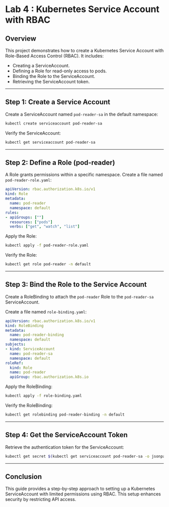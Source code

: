 # Lab 4 : Kubernetes Service Account with RBAC

## Overview
This project demonstrates how to create a Kubernetes Service Account with Role-Based Access Control (RBAC). It includes:
- Creating a ServiceAccount.
- Defining a Role for read-only access to pods.
- Binding the Role to the ServiceAccount.
- Retrieving the ServiceAccount token.

---

## Step 1: Create a Service Account
Create a ServiceAccount named `pod-reader-sa` in the default namespace:

```sh
kubectl create serviceaccount pod-reader-sa
```

Verify the ServiceAccount:
```sh
kubectl get serviceaccount pod-reader-sa
```

---

## Step 2: Define a Role (pod-reader)
A Role grants permissions within a specific namespace. Create a file named `pod-reader-role.yaml`:

```yaml
apiVersion: rbac.authorization.k8s.io/v1
kind: Role
metadata:
  name: pod-reader
  namespace: default
rules:
- apiGroups: [""]
  resources: ["pods"]
  verbs: ["get", "watch", "list"]
```

Apply the Role:
```sh
kubectl apply -f pod-reader-role.yaml
```

Verify the Role:
```sh
kubectl get role pod-reader -n default
```

---

## Step 3: Bind the Role to the Service Account
Create a RoleBinding to attach the `pod-reader` Role to the `pod-reader-sa` ServiceAccount.

Create a file named `role-binding.yaml`:

```yaml
apiVersion: rbac.authorization.k8s.io/v1
kind: RoleBinding
metadata:
  name: pod-reader-binding
  namespace: default
subjects:
- kind: ServiceAccount
  name: pod-reader-sa
  namespace: default
roleRef:
  kind: Role
  name: pod-reader
  apiGroup: rbac.authorization.k8s.io
```

Apply the RoleBinding:
```sh
kubectl apply -f role-binding.yaml
```

Verify the RoleBinding:
```sh
kubectl get rolebinding pod-reader-binding -n default
```

---

## Step 4: Get the ServiceAccount Token
Retrieve the authentication token for the ServiceAccount:

```sh
kubectl get secret $(kubectl get serviceaccount pod-reader-sa -o jsonpath='{.secrets[0].name}') -o jsonpath='{.data.token}' | base64 --decode
```
---

## Conclusion
This guide provides a step-by-step approach to setting up a Kubernetes ServiceAccount with limited permissions using RBAC. This setup enhances security by restricting API access.

